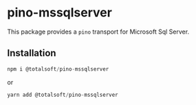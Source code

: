 # pino-mssqlserver

This package provides a `pino` transport for Microsoft Sql Server.

## Installation

```javascript
npm i @totalsoft/pino-mssqlserver
```

or

```javascript
yarn add @totalsoft/pino-mssqlserver
```
